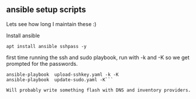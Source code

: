 ansible setup scripts
---------------------

Lets see how long I maintain these :)


Install ansible
```
apt install ansible sshpass -y
```

first time running the ssh and sudo playbook, run with -k and -K so we get prompted for the passwords.

```
ansible-playbook  upload-sshkey.yaml -k -K
ansible-playbook  update-sudo.yaml -K```

Will probably write something flash with DNS and inventory providers.
